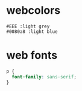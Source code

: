 # webcolors
```
#EEE :light grey
#0080a8 :light blue
```

# web fonts
```css
p {
  font-family: sans-serif;
}
```
